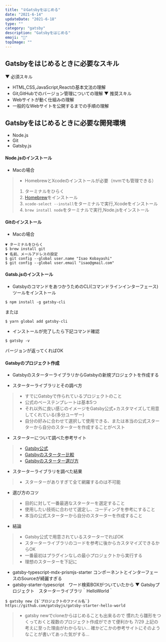 ```yaml
---
title: "②Gatsbyをはじめる"
date: "2021-6-14"
updateDate: "2021-6-18"
type: ""
category: "gatsby"
description: "Gatsbyをはじめる"
emoji: "🍃"
topImage: ""
---
```

## Gatsbyをはじめるときに必要なスキル
▼ 必須スキル
- HTML,CSS,JavaScript,Reactの基本文法の理解
- Git,GitHubでのバージョン管理についての理解
▼ 推奨スキル
- Webサイトが動く仕組みの理解
- 一般的なWebサイトを公開するまでの手順の理解
## Gatsbyをはじめるときに必要な開発環境
- Node.js
- Git
- Gatsby.js

#### Node.jsのインストール
- Macの場合
>- HomebrewとXcodeのインストールが必要（nvmでも管理できる）
> 1. ターミナルをひらく
> 2. [Homebrew](https://brew.sh/index_ja)をインストール
> 3. `xcode-select --install`をターミナルで実行,Xcodeをインストール
> 4. `brew install node`をターミナルで実行,Node.jsをインストール
#### Gitのインストール
- Macの場合
```
▼ ターミナルをひらく
$ brew install git
▼ 名前、メールアドレスの設定
$ git config --global user.name "Isao Kobayashi"
$ git config --global user.email "isao@gmail.com"
```
#### Gatsb.jsのインストール
- GatsbyのコマンドをあつかうためのCLI(コマンドラインインターフェース)ツールをインストール
```
$ npm install -g gatsby-cli
```
または
```
$ yarn global add gatsby-cli
```
- インストールが完了したら下記コマンド確認
```
$ gatsby -v
```
バージョンが返ってくればOK
#### Gatsbyのプロジェクト作成
- GatsbyのスターターライブラリからGatsbyの新規プロジェクトを作成する  

- スターターライブラリとその調べ方
>- すでにGatsbyで作られているプロジェクトのこと
>- 公式のベーステンプレートは基本5つ
>- それ以外に良い感じのイメージをGatsby公式+カスタマイズして用意してくれている(多分ユーザー)
>- 自分の好みに合わせて選択して使用できる、または本当の公式スターターから自分のスターターを作成することがベスト
- スターターについて調べた参考サイト
>- [Gatsby公式](https://www.gatsbyjs.com/starters/?)
>- [Gatsbyのスターター比較](https://dvg.179.jp/201803-gatsby-starter/)
>- [Gatsbyのスターター選び方](https://zenn.dev/tyaahan/articles/cf7aec1a6d90c8)
- スターターライブラリを調べた結果
>- スターターがありすぎて全て網羅するのは不可能
- 選び方のコツ
>- 目的に対して一番最適なスターターを選定すること
>- 使用したい技術に合わせて選定し、コーディングを参考にすること
>- 本当の公式スターターから自分のスターターを作成すること
- 結論　
>- Gatsby公式で用意されているスターターでればOK
>- スターターライブラリのコードを参考に後からカスタマイズできるからOK
>- 一番最初はプラグインなしの最小プロジェクトから実行する
>- 理想のスターターを下記に
- gatsby-typescript-mdx-prismjs-starter コンポーネントとインターフェースのSourceが綺麗すぎる
- gatsby-starter-typescript　ワード検索BOXがついていたから
▼ Gatsbyプロジェクト　スターターライブラリ｀HelloWorld｀
```
$ gatsby new {$`プロジェクトのファイル名`} https://github.com/gatsbyjs/gatsby-starter-hello-world
```
>- gatsby newでcloneからはじめることも出来るので
>  慣れたら雛形をつくっておくと複数のプロジェクト作成ができて便利かも
>  7/29 上記の考えに至った理由がわからない...
>  確かどこかの参考サイトにそのようなことが書いてあった気がする...

